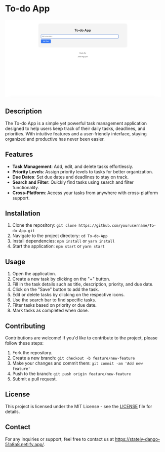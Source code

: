 # To-do App

[![TodoAppScreenshot](screenshot.png)](http:/jofiel-nguyen.github.io/To-do-App/)
## Description
The To-do App is a simple yet powerful task management application designed to help users keep track of their daily tasks, deadlines, and priorities. With intuitive features and a user-friendly interface, staying organized and productive has never been easier.

## Features
- **Task Management**: Add, edit, and delete tasks effortlessly.
- **Priority Levels**: Assign priority levels to tasks for better organization.
- **Due Dates**: Set due dates and deadlines to stay on track.
- **Search and Filter**: Quickly find tasks using search and filter functionality.
- **Cross-Platform**: Access your tasks from anywhere with cross-platform support.

## Installation
1. Clone the repository: `git clone https://github.com/yourusername/To-do-App.git`
2. Navigate to the project directory: `cd To-do-App`
3. Install dependencies: `npm install` or `yarn install`
4. Start the application: `npm start` or `yarn start`

## Usage
1. Open the application.
2. Create a new task by clicking on the "+" button.
3. Fill in the task details such as title, description, priority, and due date.
4. Click on the "Save" button to add the task.
5. Edit or delete tasks by clicking on the respective icons.
6. Use the search bar to find specific tasks.
7. Filter tasks based on priority or due date.
8. Mark tasks as completed when done.

## Contributing
Contributions are welcome! If you'd like to contribute to the project, please follow these steps:
1. Fork the repository.
2. Create a new branch: `git checkout -b feature/new-feature`
3. Make your changes and commit them: `git commit -am 'Add new feature'`
4. Push to the branch: `git push origin feature/new-feature`
5. Submit a pull request.

## License
This project is licensed under the MIT License - see the [LICENSE](LICENSE) file for details.

## Contact
For any inquiries or support, feel free to contact us at https://stately-dango-51a8a8.netlify.app/. 
